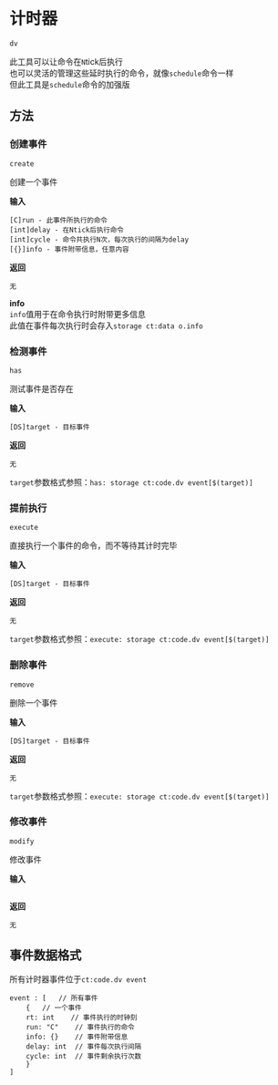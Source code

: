 # 计时器
`dv`

此工具可以让命令在`N`tick后执行<br>
也可以灵活的管理这些延时执行的命令，就像`schedule`命令一样<br>
但此工具是`schedule`命令的加强版

## 方法

### 创建事件
`create`

创建一个事件

**输入**
```
[C]run - 此事件所执行的命令
[int]delay - 在Ntick后执行命令
[int]cycle - 命令共执行N次，每次执行的间隔为delay
[{}]info - 事件附带信息，任意内容
```

**返回**
```
无
```

**info**<br>
`info`值用于在命令执行时附带更多信息<br>
此值在事件每次执行时会存入`storage ct:data o.info`

### 检测事件
`has`

测试事件是否存在

**输入**
```
[DS]target - 目标事件
```

**返回**
```
无
```

`target`参数格式参照：`has: storage ct:code.dv event[$(target)]`

### 提前执行
`execute`

直接执行一个事件的命令，而不等待其计时完毕

**输入**
```
[DS]target - 目标事件
```

**返回**
```
无
```

`target`参数格式参照：`execute: storage ct:code.dv event[$(target)]`

### 删除事件
`remove`

删除一个事件

**输入**
```
[DS]target - 目标事件
```

**返回**
```
无
```

`target`参数格式参照：`execute: storage ct:code.dv event[$(target)]`

### 修改事件
`modify`

修改事件

**输入**
```
```

**返回**
```
无
```

## 事件数据格式

所有计时器事件位于`ct:code.dv event`

```
event : [   // 所有事件
    {   // 一个事件
    rt: int    // 事件执行的时钟刻
    run: "C"    // 事件执行的命令
    info: {}    // 事件附带信息
    delay: int  // 事件每次执行间隔
    cycle: int  // 事件剩余执行次数
    }
]
```